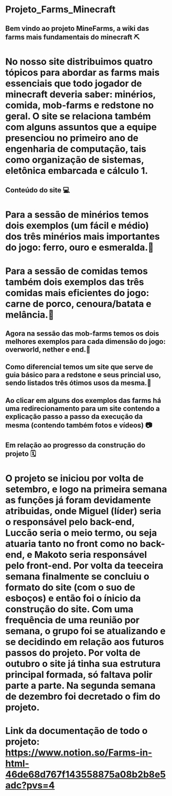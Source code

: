 # Projeto_Farms_Minecraft


## Bem vindo ao projeto MineFarms, a wiki das farms mais fundamentais do minecraft ⛏️

# No nosso site distribuimos quatro tópicos para abordar as farms mais essenciais que todo jogador de minecraft deveria saber: minérios, comida, mob-farms e redstone no geral. O site se relaciona também com alguns assuntos que a equipe presenciou no primeiro ano de engenharia de computação, tais como organização de sistemas, eletônica embarcada e cálculo 1.


## Conteúdo do site 💻

# Para a sessão de minérios temos dois exemplos (um fácil e médio) dos três minérios mais importantes do jogo: ferro, ouro e esmeralda.🥇

# Para a sessão de comidas temos também dois exemplos das três comidas mais eficientes do jogo: carne de porco, cenoura/batata e melância.🥔

## Agora na sessão das mob-farms temos os dois melhores exemplos para cada dimensão do jogo: overworld, nether e end.👾

## Como diferencial temos um site que serve de guia básico para a redstone e seus princial uso, sendo listados três ótimos usos da mesma.🔴

## Ao clicar em alguns dos exemplos das farms há uma redirecionamento para um site contendo a explicação passo a passo da execução da mesma (contendo também fotos e vídeos) 📷


## Em relação ao progresso da construção do projeto 🗓️

# O projeto se iniciou por volta de setembro, e logo na primeira semana as funções já foram devidamente atribuidas, onde Miguel (líder) seria o responsável pelo back-end, Luccão seria o meio termo, ou seja atuaria tanto no front como no back-end, e Makoto seria responsável pelo front-end. Por volta da teeceira semana finalmente se concluiu o formato do site (com o suo de esboços) e então foi o ínicio da construção do site. Com uma frequência de uma reunião por semana, o grupo foi se atualizando e se decidindo em relação aos futuros passos do projeto. Por volta de outubro o site já tinha sua estrutura principal formada, só faltava polir parte a parte. Na segunda semana de dezembro foi decretado o fim do projeto.

# Link da documentação de todo o projeto: https://www.notion.so/Farms-in-html-46de68d767f143558875a08b2b8e5adc?pvs=4


